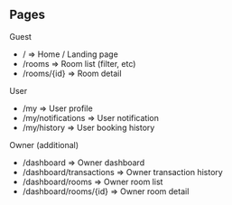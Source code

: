 ## Pages

Guest

- / => Home / Landing page
- /rooms => Room list (filter, etc)
- /rooms/{id} => Room detail

User

- /my => User profile
- /my/notifications => User notification
- /my/history => User booking history

Owner (additional)

- /dashboard => Owner dashboard
- /dashboard/transactions => Owner transaction history
- /dashboard/rooms => Owner room list
- /dashboard/rooms/{id} => Owner room detail
